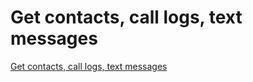 # Get contacts, call logs, text messages
[Get contacts, call logs, text messages](https://aiwithcloud.com/2022/09/19/get_contacts_call_logs_text_messages/)